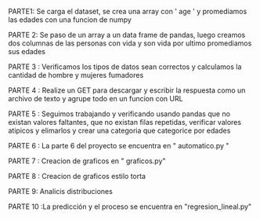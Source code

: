 PARTE1: Se carga el dataset, se crea una array con ' age ' y promediamos las edades con una funcion de numpy

PARTE 2: Se paso de un array a un data frame de pandas, luego creamos dos columnas de las personas con vida y son vida por ultimo promediamos sus edades

PARTE 3 : Verificamos los tipos de datos sean correctos y calculamos la cantidad de hombre y mujeres fumadores

PARTE 4 : Realize un GET para descargar y escribir la respuesta como un archivo de texto y agrupe todo en un funcion con URL

PARTE 5 : Seguimos trabajando y verificando usando pandas que no existan valores faltantes, que no existan filas repetidas, verificar valores atipicos y elimarlos y crear una categoria que categorice por edades

PARTE 6 : La parte 6 del proyecto se encuentra en " automatico.py " 

PARTE 7 : Creacion de graficos en " graficos.py"

PARTE 8 : Creacion de graficos estilo torta

PARTE 9: Analicis distribuciones 

PARTE 10 :La predicción y el proceso se encuentra en "regresion_lineal.py"